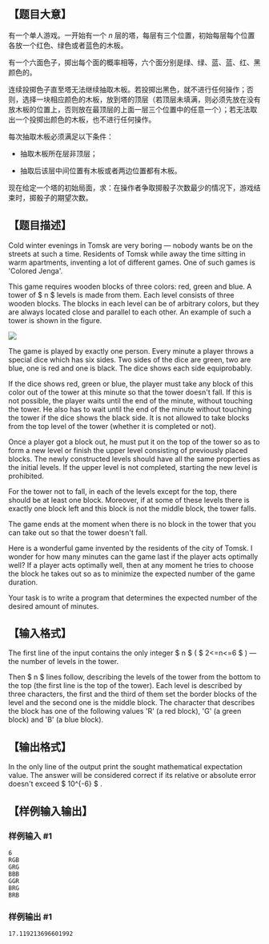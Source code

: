 ## 【题目大意】

有一个单人游戏。一开始有一个 $n$ 层的塔，每层有三个位置，初始每层每个位置各放一个红色、绿色或者蓝色的木板。

有一个六面色子，掷出每个面的概率相等，六个面分别是绿、绿、蓝、蓝、红、黑颜色的。

连续投掷色子直至塔无法继续抽取木板。若投掷出黑色，就不进行任何操作；否则，选择一块相应颜色的木板，放到塔的顶层（若顶层未填满，则必须先放在没有放木板的位置上，否则放在最顶层的上面一层三个位置中的任意一个）；若无法取出一个投掷出颜色的木板，也不进行任何操作。

每次抽取木板必须满足以下条件：

- 抽取木板所在层非顶层；

- 抽取后该层中间位置有木板或者两边位置都有木板。

现在给定一个塔的初始局面，求：在操作者争取掷骰子次数最少的情况下，游戏结束时，掷骰子的期望次数。

## 【题目描述】

Cold winter evenings in Tomsk are very boring — nobody wants be on the streets at such a time. Residents of Tomsk while away the time sitting in warm apartments, inventing a lot of different games. One of such games is 'Colored Jenga'.

This game requires wooden blocks of three colors: red, green and blue. A tower of $ n $ levels is made from them. Each level consists of three wooden blocks. The blocks in each level can be of arbitrary colors, but they are always located close and parallel to each other. An example of such a tower is shown in the figure.

![](https://molmin.github.io/problem/21/1.png)

The game is played by exactly one person. Every minute a player throws a special dice which has six sides. Two sides of the dice are green, two are blue, one is red and one is black. The dice shows each side equiprobably.

If the dice shows red, green or blue, the player must take any block of this color out of the tower at this minute so that the tower doesn't fall. If this is not possible, the player waits until the end of the minute, without touching the tower. He also has to wait until the end of the minute without touching the tower if the dice shows the black side. It is not allowed to take blocks from the top level of the tower (whether it is completed or not).

Once a player got a block out, he must put it on the top of the tower so as to form a new level or finish the upper level consisting of previously placed blocks. The newly constructed levels should have all the same properties as the initial levels. If the upper level is not completed, starting the new level is prohibited.

For the tower not to fall, in each of the levels except for the top, there should be at least one block. Moreover, if at some of these levels there is exactly one block left and this block is not the middle block, the tower falls.

The game ends at the moment when there is no block in the tower that you can take out so that the tower doesn't fall.

Here is a wonderful game invented by the residents of the city of Tomsk. I wonder for how many minutes can the game last if the player acts optimally well? If a player acts optimally well, then at any moment he tries to choose the block he takes out so as to minimize the expected number of the game duration.

Your task is to write a program that determines the expected number of the desired amount of minutes.

## 【输入格式】

The first line of the input contains the only integer $ n $ ( $ 2<=n<=6 $ ) — the number of levels in the tower.

Then $ n $ lines follow, describing the levels of the tower from the bottom to the top (the first line is the top of the tower). Each level is described by three characters, the first and the third of them set the border blocks of the level and the second one is the middle block. The character that describes the block has one of the following values 'R' (a red block), 'G' (a green block) and 'B' (a blue block).

## 【输出格式】

In the only line of the output print the sought mathematical expectation value. The answer will be considered correct if its relative or absolute error doesn't exceed $ 10^{-6} $ .

## 【样例输入输出】

### 样例输入 #1

```
6
RGB
GRG
BBB
GGR
BRG
BRB
```

### 样例输出 #1

```
17.119213696601992
```
